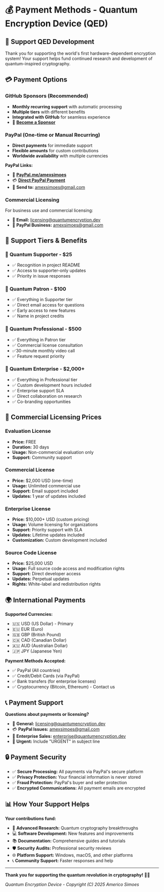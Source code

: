 # 💰 Payment Methods - Quantum Encryption Device (QED)

## 🚀 **Support QED Development**

Thank you for supporting the world's first hardware-dependent encryption system! Your support helps fund continued research and development of quantum-inspired cryptography.

## 💳 **Payment Options**

### **GitHub Sponsors** (Recommended)
- **Monthly recurring support** with automatic processing
- **Multiple tiers** with different benefits
- **Integrated with GitHub** for seamless experience
- 🔗 **[Become a Sponsor](https://github.com/sponsors/SimoesCTT)**

### **PayPal** (One-time or Manual Recurring)
- **Direct payments** for immediate support
- **Flexible amounts** for custom contributions  
- **Worldwide availability** with multiple currencies

**PayPal Links:**
- 💝 **[PayPal.me/amexsimoes](https://paypal.me/amexsimoes)**
- 💳 **[Direct PayPal Payment](https://www.paypal.com/paypalme/amexsimoes)**
- 📧 **Send to:** amexsimoes@gmail.com

### **Commercial Licensing** 
For business use and commercial licensing:
- 📧 **Email:** licensing@quantumencryption.dev
- 💼 **PayPal Business:** amexsimoes@gmail.com

## 💎 **Support Tiers & Benefits**

### 🥉 **Quantum Supporter - $25**
- ✅ Recognition in project README
- ✅ Access to supporter-only updates
- ✅ Priority in issue responses

### 🥈 **Quantum Patron - $100** 
- ✅ Everything in Supporter tier
- ✅ Direct email access for questions
- ✅ Early access to new features
- ✅ Name in project credits

### 🥇 **Quantum Professional - $500**
- ✅ Everything in Patron tier  
- ✅ Commercial license consultation
- ✅30-minute monthly video call
- ✅ Feature request priority

### 💎 **Quantum Enterprise - $2,000+**
- ✅ Everything in Professional tier
- ✅ Custom development hours included
- ✅ Enterprise support SLA
- ✅ Direct collaboration on research
- ✅ Co-branding opportunities

## 🏢 **Commercial Licensing Prices**

### **Evaluation License**
- **Price:** FREE
- **Duration:** 30 days
- **Usage:** Non-commercial evaluation only
- **Support:** Community support

### **Commercial License** 
- **Price:** $2,000 USD (one-time)
- **Usage:** Unlimited commercial use
- **Support:** Email support included
- **Updates:** 1 year of updates included

### **Enterprise License**
- **Price:** $10,000+ USD (custom pricing)
- **Usage:** Volume licensing for organizations
- **Support:** Priority support with SLA
- **Updates:** Lifetime updates included
- **Customization:** Custom development included

### **Source Code License**
- **Price:** $25,000 USD
- **Usage:** Full source code access and modification rights
- **Support:** Direct developer access
- **Updates:** Perpetual updates
- **Rights:** White-label and redistribution rights

## 🌍 **International Payments**

**Supported Currencies:**
- 🇺🇸 USD (US Dollar) - Primary
- 🇪🇺 EUR (Euro) 
- 🇬🇧 GBP (British Pound)
- 🇨🇦 CAD (Canadian Dollar)
- 🇦🇺 AUD (Australian Dollar)
- 🇯🇵 JPY (Japanese Yen)

**Payment Methods Accepted:**
- ✅ PayPal (All countries)
- ✅ Credit/Debit Cards (via PayPal)
- ✅ Bank transfers (for enterprise licenses)
- ✅ Cryptocurrency (Bitcoin, Ethereum) - Contact us

## 📞 **Payment Support**

**Questions about payments or licensing?**
- 📧 **General:** licensing@quantumencryption.dev
- 💳 **PayPal Issues:** amexsimoes@gmail.com
- 🏢 **Enterprise Sales:** enterprise@quantumencryption.dev
- 🚨 **Urgent:** Include "URGENT" in subject line

## 🔒 **Payment Security**

- ✅ **Secure Processing:** All payments via PayPal's secure platform
- ✅ **Privacy Protection:** Your financial information is never stored
- ✅ **Fraud Protection:** PayPal's buyer and seller protection
- ✅ **Encrypted Communications:** All payment emails are encrypted

## 📊 **How Your Support Helps**

**Your contributions fund:**
- 🔬 **Advanced Research:** Quantum cryptography breakthroughs
- 💻 **Software Development:** New features and improvements  
- 📚 **Documentation:** Comprehensive guides and tutorials
- 🛡️ **Security Audits:** Professional security reviews
- 🌐 **Platform Support:** Windows, macOS, and other platforms
- 📞 **Community Support:** Faster responses and help

---

**Thank you for supporting the quantum revolution in cryptography!** 🔐✨

*Quantum Encryption Device - Copyright (C) 2025 Americo Simoes*